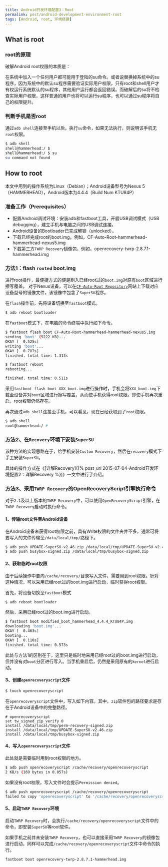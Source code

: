 ```yaml
---
title: Android开发环境配置3：Root
permalink: post/android-development-environment-root
tags: [Android, root, 环境搭建]
---
```


## What is root

### root的原理

破解Android root权限的本质是：

在系统中加入一个任何用户都可能用于登陆的su命令。或者说替换掉系统中的su程序，因为系统中的默认su程序需要验证实际用户权限，只有root和shell用户才有权运行系统默认的su程序，其他用户运行都会返回错误。而破解后的su将不检查实际用户权限，这样普通的用户也将可以运行su程序，也可以通过su程序将自己的权限提升。


### 判断手机是否root

通过`adb shell`连接至手机以后，执行`su`命令，如果无法执行，则说明该手机无`root`权限。

~~~bash
$ adb shell
shell@hammerhead:/ $
shell@hammerhead:/ $ su
su command not found
~~~


## How to root

本文中用到的操作系统为Linux（Debian）；Android设备型号为Nexus 5（HAMMERHEAD），Android版本为4.4.4（Build Num KTU84P）

### 准备工作（Prerequisites）

- 配置Android调试环境：安装adb和fastboot工具，开启USB调试模式（USB debugging），建立手机与电脑之间的USB调试连接。
- Android设备的Bootloader已完成解锁（unlocked）。
- 下载已经完成root的boot.img，例如，CF-Auto-Root-hammerhead-hammerhead-nexus5.img
- 下载第三方`TWRP Recovery`镜像包，例如，openrecovery-twrp-2.8.7.1-hammerhead.img

### 方法1：flash `rooted` boot.img

进行root操作，最便捷方式的便是刷入已经root过的`boot.img`对原有`boot`区域进行擦写覆盖。
对于Nexus设备，可以在[`CF-Auto-Root Repository`](https://autoroot.chainfire.eu/)网站上下载对应设备型号的镜像文件，该镜像中包含了`SuperSU`程序。

在`flash`操作前，先将设备切换至`fastboot`模式。

~~~bash
$ adb reboot bootloader
~~~

在`fastboot`模式下，在电脑的命令终端中执行如下命令。

~~~bash
$ fastboot flash boot CF-Auto-Root-hammerhead-hammerhead-nexus5.img
sending 'boot' (9222 KB)...
OKAY [  0.525s]
writing 'boot'...
OKAY [  0.787s]
finished. total time: 1.313s

$ fastboot reboot
rebooting...

finished. total time: 0.511s
~~~

采用`fastboot flash boot XXX_boot.img`进行操作时，手机会将`XXX_boot.img`下载至设备并对`boot`区域进行擦写覆盖，从而使手机获得root权限。即使手机再次重启，root权限仍然存在。

再次通过`adb shell`连接至手机，可以看见，现在已经获取到了`root`权限。

~~~bash
$ adb shell
root@hammerhead:/ #
~~~

### 方法2、在`Recovery`环境下安装`SuperSU`

该种方法的实现思路在于，给手机安装`Custom Recovery`，然后在`recovery`模式下手工安装`SuperSU`。

具体的操作方式在《[详解Recovery]({% post_url 2015-07-04-Android开发环境配置2：详解Recovery %})》一文中进行了介绍。

### 方法3、采用`TWRP Recovery`的OpenRecoveryScript引擎执行命令

对于`2.1`及以上版本的`TWRP Recovery`中，可以使用`OpenRecoveryScript`引擎，在`TWRP Recovery`启动时执行命令。

#### 1、传输root文件至Android设备

在Android设备未获得root权限之前，具有Write权限的文件夹并不多，通常可将要写入的文件传输至`/data/local/tmp/`路径下。

~~~bash
$ adb push UPDATE-SuperSU-v2.46.zip /data/local/tmp/UPDATE-SuperSU-v2.46.zip
$ adb push busybox-signed.zip /data/local/tmp/busybox-signed.zip
~~~

#### 2、获取临时root权限

由于后续操作中要向`/cache/recovery/`目录写入文件，需要用到root权限。针对这种情况，可以采用已经root过的boot.img进行启动，临时获得root权限。

首先，将设备切换至`fastboot`模式

~~~bash
$ adb reboot bootloader
~~~

然后，采用已经root过的boot.img进行启动。

~~~bash
$ fastboot boot modified_boot_hammerhead_4.4.4_KTU84P.img
downloading 'boot.img'...
OKAY [  0.463s]
booting...
OKAY [  0.110s]
finished. total time: 0.573s
~~~

此处与方法1的区别在于，这里只是临时地采用已经root过的boot.img进行启动，但并没有对`boot`分区进行写入。当手机重启后，仍然是采用原有的`kernel`进行启动。

#### 3、创建`openrecoveryscript`文件

~~~bash
$ touch openrecoveryscript
~~~

在`openrecoveryscript`文件中，写入如下内容。其中，`zip`软件包的路径要求是存在于Android设备中的完整路径。

~~~vim
# openrecoveryscript
set tw_signed_zip_verify 0
install /data/local/tmp/perm-recovery-signed.zip
install /data/local/tmp/UPDATE-SuperSU-v2.46.zip
install /data/local/tmp/busybox-signed.zip
~~~

#### 4、写入`openrecoveryscript`文件

此处就是需要临时用到root权限的地方。

~~~bash
$ adb push openrecoveryscript /cache/recovery/openrecoveryscript
2 KB/s (169 bytes in 0.057s)
~~~

如果没有root权限，写入文件时会提示`Permission denied`。

~~~bash
$ adb push openrecoveryscript /cache/recovery/openrecoveryscript
failed to copy 'openrecoveryscript' to '/cache/recovery/openrecoveryscript': Permission denied
~~~

#### 5、启动`TWRP Recovery`环境

启动`TWRP Recovery`时，会执行`/cache/recovery/openrecoveryscript`文件中的命令，即安装`SuperSU`等root软件。

如果手机之前并未安装`TWRP Recovery`，也可以直接采用`TWRP Recovery`的镜像包进行启动，同样可以完成`/cache/recovery/openrecoveryscript`文件中命令的执行。

~~~bash
fastboot boot openrecovery-twrp-2.8.7.1-hammerhead.img
~~~
